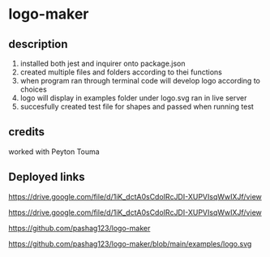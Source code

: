 # logo-maker


## description

<ol>

<li>
installed both jest and inquirer onto package.json
</li>

<li>
created multiple files and folders according to thei functions

</li>

<li>
when program ran through terminal code will develop logo according to choices
</li>

<li>
logo will display in examples folder under logo.svg ran in live server
</li>

<li>
succesfully created test file for shapes and passed when running test
</li>


</ol>

## credits

worked with Peyton Touma





## Deployed links

https://drive.google.com/file/d/1iK_dctA0sCdoIRcJDI-XUPVIsqWwIXJf/view

https://drive.google.com/file/d/1iK_dctA0sCdoIRcJDI-XUPVIsqWwIXJf/view

https://github.com/pashag123/logo-maker

https://github.com/pashag123/logo-maker/blob/main/examples/logo.svg


